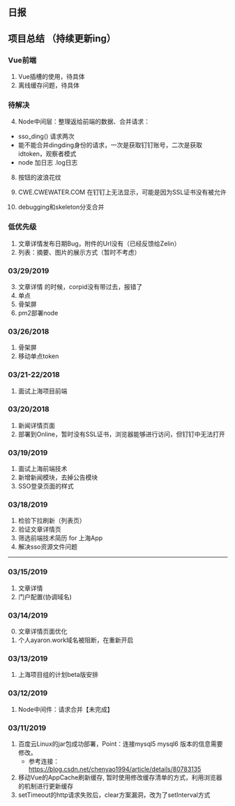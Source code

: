 ## 日报

## 项目总结 （持续更新ing）
### Vue前端
1. Vue插槽的使用，待具体
2. 离线缓存问题，待具体

### 待解决
4. Node中间层：整理返给前端的数据、合并请求：
  - sso_ding() 请求两次
  - 能不能合并dingding身份的请求，一次是获取钉钉账号，二次是获取idtoken，观察者模式
  - node 加日志 .log日志

8. 按钮的波浪花纹
10. CWE.CWEWATER.COM 在钉钉上无法显示，可能是因为SSL证书没有被允许

0. debugging和skeleton分支合并


### 低优先级
1. 文章详情发布日期Bug，附件的Url没有（已经反馈给Zelin）
2. 列表：摘要、图片的展示方式（暂时不考虑）

### 03/29/2019
3. 文章详情 的时候，corpid没有带过去，报错了
4. 单点
6. 骨架屏
1. pm2部署node

### 03/26/2018
1. 骨架屏
2. 移动单点token

### 03/21-22/2018
1. 面试上海项目前端

### 03/20/2018
1. 新闻详情页面
2. 部署到Online，暂时没有SSL证书，浏览器能够进行访问，但钉钉中无法打开

### 03/19/2019
1. 面试上海前端技术
2. 新增新闻模块，去掉公告模块
3. SSO登录页面的样式

### 03/18/2019
1. 检验下拉刷新（列表页）
2. 验证文章详情页
3. 筛选前端技术简历 for 上海App
4. 解决sso资源文件问题

------------------------------------------------------------------------------------
### 03/15/2019
1. 文章详情
2. 门户配置(协调域名)

### 03/14/2019
0. 文章详情页面优化
1. 个人ayaron.work域名被阻断，在重新开启

### 03/13/2019
1. 上海项目组的计划beta版安排 

### 03/12/2019
1. Node中间件：请求合并【未完成】

### 03/11/2019
1. 百度云Linux的jar包成功部署，Point：连接mysql5 mysql6 版本的信息需要修改。
    - 参考连接：https://blog.csdn.net/chenyao1994/article/details/80783135
2. 移动Vue的AppCache刷新缓存, 暂时使用修改缓存清单的方式，利用浏览器的机制进行更新缓存
3. setTimeout的http请求失败后，clear方案漏洞，改为了setInterval方式
